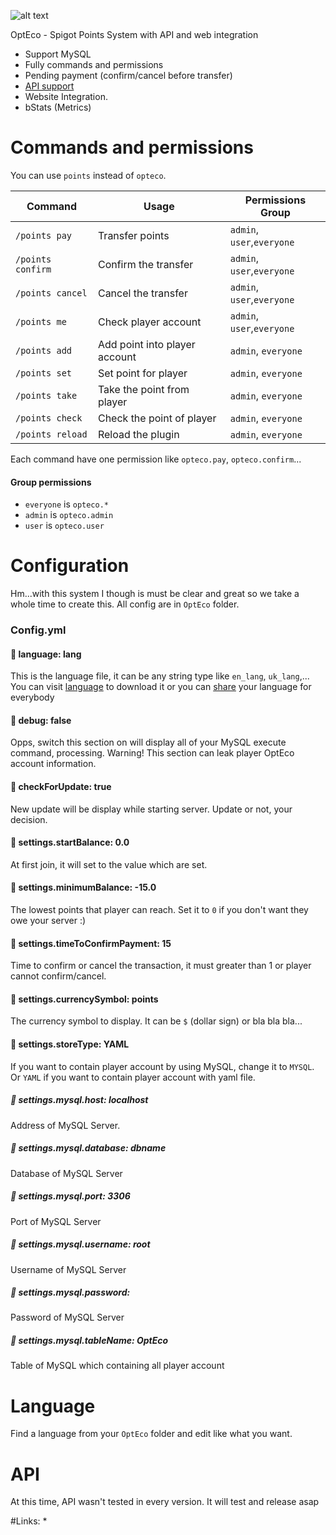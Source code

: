 ![alt text][logo]

[logo]: https://raw.githubusercontent.com/PlayerNguyen/OptEco/0be367354df5f3341272e27604bfe7afe66a26ea/logo/Banner.png "Logo"


OptEco - Spigot Points System with API and web integration
* Support MySQL 
* Fully commands and permissions
* Pending payment (confirm/cancel before transfer)
* [API support](#)
* Website Integration.
* bStats (Metrics) 
# Commands and permissions
You can use `points` instead of `opteco`.

| Command         | Usage                           | Permissions Group             |   
|-----------------|------------------------         |-------------------------------|
|`/points pay`    | Transfer points                 | `admin`, `user`,`everyone`    |
|`/points confirm`| Confirm the transfer            | `admin`, `user`,`everyone`    |
|`/points cancel` | Cancel the transfer             | `admin`, `user`,`everyone`    |
|`/points me`     | Check player account            | `admin`, `user`,`everyone`    |
|`/points add`    | Add point into player account   | `admin`, `everyone`           |
|`/points set`    | Set point for player            | `admin`, `everyone`           |
|`/points take`   | Take the point from player      | `admin`, `everyone`           |
|`/points check`  | Check the point of player       | `admin`, `everyone`           |
|`/points reload` | Reload the plugin               | `admin`, `everyone`           |

Each command have one permission like `opteco.pay`, `opteco.confirm`...
#### Group permissions   
* `everyone` is `opteco.*`
* `admin` is `opteco.admin`
* `user` is `opteco.user`

# Configuration
Hm...with this system I though is must be clear and great so we take a whole time to create this. All config are in `OptEco` folder.
### Config.yml
#### 🔷 language: lang
This is the language file, it can be any string type like `en_lang`, `uk_lang`,...
You can visit [language](https://github.com/PlayerNguyen/OptEco/tree/master/language) to download it or you can [share](#) your language for everybody
#### 🔷  debug: false
Opps, switch this section on will display all of your MySQL execute command, processing. Warning! This section can leak player OptEco account information.
#### 🔷 checkForUpdate: true
New update will be display while starting server. Update or not, your decision.
#### 🔷 settings.startBalance: 0.0
At first join, it will set to the value which are set.
#### 🔷 settings.minimumBalance: -15.0
The lowest points that player can reach. Set it to `0` if you don't want they owe your server :)
#### 🔷 settings.timeToConfirmPayment: 15
Time to confirm or cancel the transaction, it must greater than 1 or player cannot confirm/cancel.
#### 🔷 settings.currencySymbol: points
The currency symbol to display. It can be `$` (dollar sign) or bla bla bla...
#### 🔷 settings.storeType: YAML
If you want to contain player account by using MySQL, change it to `MYSQL`. Or `YAML` if you want to contain player account with yaml file.
##### 🔷 settings.mysql.host: localhost
Address of MySQL Server.
##### 🔷 settings.mysql.database: dbname
Database of MySQL Server
##### 🔷 settings.mysql.port: 3306
Port of MySQL Server
##### 🔷 settings.mysql.username: root
Username of MySQL Server
##### 🔷 settings.mysql.password: 
Password of MySQL Server
##### 🔷 settings.mysql.tableName: OptEco
Table of MySQL which containing all player account
# Language
Find a language from your `OptEco` folder and edit like what you want.
# API
At this time, API wasn't tested in every version. It will test and release asap

#Links:
* 

